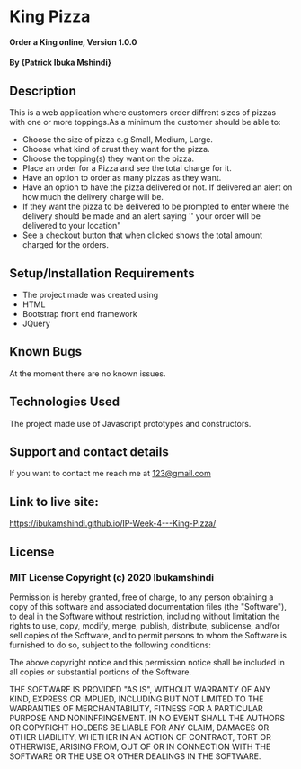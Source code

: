 # King Pizza
#### Order a King online, Version 1.0.0
#### By **{Patrick Ibuka Mshindi}**
## Description
This is a web application where customers order diffrent sizes of pizzas with one or more toppings.As a minimum the customer should be able to:
* Choose the size of pizza e.g Small, Medium, Large.
* Choose what kind of crust they want for the pizza.
* Choose the topping(s) they want on the pizza.
* Place an order for a Pizza and see the total charge for it.
* Have an option to order as many pizzas as they want.
* Have an option to have the pizza delivered or not.  If delivered an alert on  how much the delivery charge will be.
* If they want the pizza to be delivered to be prompted to enter where the delivery should be made and an alert saying '' your order will be delivered to your location"
* See a checkout button that when clicked shows the total amount charged for the orders. 
## Setup/Installation Requirements
* The project made was created using
* HTML
* Bootstrap front end framework
* JQuery
## Known Bugs
At the moment there are no known issues.
## Technologies Used
The project made use of Javascript prototypes and constructors.
## Support and contact details
If you want to contact me reach me at 123@gmail.com
## Link to live site: 
https://ibukamshindi.github.io/IP-Week-4---King-Pizza/
## License
### MIT License Copyright (c) 2020 Ibukamshindi
Permission is hereby granted, free of charge, to any person obtaining a copy
of this software and associated documentation files (the "Software"), to deal
in the Software without restriction, including without limitation the rights
to use, copy, modify, merge, publish, distribute, sublicense, and/or sell
copies of the Software, and to permit persons to whom the Software is
furnished to do so, subject to the following conditions:

The above copyright notice and this permission notice shall be included in all
copies or substantial portions of the Software.

THE SOFTWARE IS PROVIDED "AS IS", WITHOUT WARRANTY OF ANY KIND, EXPRESS OR
IMPLIED, INCLUDING BUT NOT LIMITED TO THE WARRANTIES OF MERCHANTABILITY,
FITNESS FOR A PARTICULAR PURPOSE AND NONINFRINGEMENT. IN NO EVENT SHALL THE
AUTHORS OR COPYRIGHT HOLDERS BE LIABLE FOR ANY CLAIM, DAMAGES OR OTHER
LIABILITY, WHETHER IN AN ACTION OF CONTRACT, TORT OR OTHERWISE, ARISING FROM,
OUT OF OR IN CONNECTION WITH THE SOFTWARE OR THE USE OR OTHER DEALINGS IN THE
SOFTWARE.